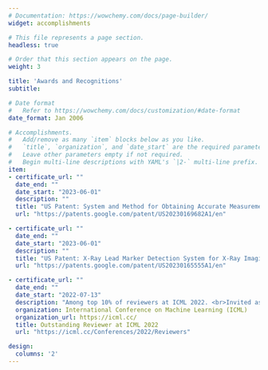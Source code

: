 ```yaml
---
# Documentation: https://wowchemy.com/docs/page-builder/
widget: accomplishments

# This file represents a page section.
headless: true

# Order that this section appears on the page.
weight: 3

title: 'Awards and Recognitions'
subtitle:

# Date format
#   Refer to https://wowchemy.com/docs/customization/#date-format
date_format: Jan 2006

# Accomplishments.
#   Add/remove as many `item` blocks below as you like.
#   `title`, `organization`, and `date_start` are the required parameters.
#   Leave other parameters empty if not required.
#   Begin multi-line descriptions with YAML's `|2-` multi-line prefix.
item:
- certificate_url: ""
  date_end: ""
  date_start: "2023-06-01"
  description: ""
  title: "US Patent: System and Method for Obtaining Accurate Measurements and Quantification of X-Ray Image from Estimation of Key Anatomical Locations"
  url: "https://patents.google.com/patent/US20230169682A1/en"

- certificate_url: ""
  date_end: ""
  date_start: "2023-06-01"
  description: ""
  title: "US Patent: X-Ray Lead Marker Detection System for X-Ray Imaging System"
  url: "https://patents.google.com/patent/US20230165555A1/en"

- certificate_url: ""
  date_end: ""
  date_start: "2022-07-13"
  description: "Among top 10% of reviewers at ICML 2022. <br>Invited as an ICML 2022 Session Chair."
  organization: International Conference on Machine Learning (ICML)
  organization_url: https://icml.cc/
  title: Outstanding Reviewer at ICML 2022
  url: "https://icml.cc/Conferences/2022/Reviewers"

design:
  columns: '2'
---
```

